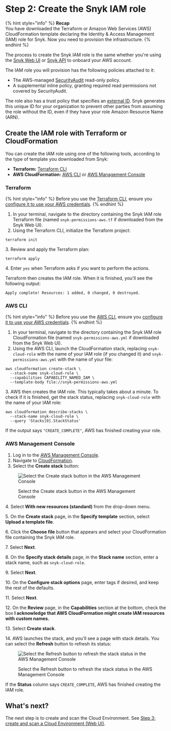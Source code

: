 # Step 2: Create the Snyk IAM role

{% hint style="info" %}
**Recap**\
You have downloaded the Terraform or Amazon Web Services (AWS) CloudFormation template declaring the Identity & Access Management (IAM) role for Snyk. Now you need to provision the infrastructure.
{% endhint %}

The process to create the Snyk IAM role is the same whether you're using the [Snyk Web UI](step-1-download-iam-role-iac-template-web-ui.md) or [Snyk API](../snyk-cloud-for-aws-api/step-1-download-iam-role-iac-template.md) to onboard your AWS account.

The IAM role you will provision has the following policies attached to it:

* The AWS-managed [SecurityAudit](https://docs.aws.amazon.com/IAM/latest/UserGuide/access\_policies\_job-functions.html#jf\_security-auditor) read-only policy.
* A supplemental inline policy, granting required read permissions not covered by SecurityAudit.

The role also has a trust policy that specifies an [external ID](https://docs.aws.amazon.com/IAM/latest/UserGuide/id\_roles\_create\_for-user\_externalid.html). Snyk generates this unique ID for your organization to prevent other parties from assuming the role without the ID, even if they have your role Amazon Resource Name (ARN).

## Create the IAM role with Terraform or CloudFormation

You can create the IAM role using one of the following tools, according to the type of template you downloaded from Snyk:

* **Terraform:** [Terraform CLI](step-2-create-the-snyk-iam-role.md#terraform)
* **AWS CloudFormation:** [AWS CLI](step-2-create-the-snyk-iam-role.md#aws-cli) or [AWS Management Console](step-2-create-the-snyk-iam-role.md#aws-management-console)

### Terraform

{% hint style="info" %}
Before you use the [Terraform CLI](https://www.terraform.io/downloads), ensure you [configure it to use your AWS credentials](https://registry.terraform.io/providers/hashicorp/aws/latest/docs#authentication-and-configuration).
{% endhint %}

1. In your terminal, navigate to the directory containing the Snyk IAM role Terraform file (named `snyk-permissions-aws.tf` if downloaded from the Snyk Web UI).
2. Using the Terraform CLI, initialize the Terraform project:

```
terraform init
```

3\. Review and apply the Terraform plan:

```
terraform apply
```

4\. Enter `yes` when Terraform asks if you want to perform the actions.

Terraform then creates the IAM role. When it is finished, you'll see the following output:

```
Apply complete! Resources: 1 added, 0 changed, 0 destroyed.
```

### AWS CLI

{% hint style="info" %}
Before you use the [AWS CLI](https://aws.amazon.com/cli/), ensure you [configure it to use your AWS credentials](https://docs.aws.amazon.com/cli/latest/userguide/cli-configure-quickstart.html).
{% endhint %}

1. In your terminal, navigate to the directory containing the Snyk IAM role CloudFormation file (named `snyk-permissions-aws.yml` if downloaded from the Snyk Web UI).
2. Using the AWS CLI, launch the CloudFormation stack, replacing `snyk-cloud-role` with the name of your IAM role (if you changed it) and `snyk-permissions-aws.yml` with the name of your file:

```
aws cloudformation create-stack \
  --stack-name snyk-cloud-role \
  --capabilities CAPABILITY_NAMED_IAM \
  --template-body file://snyk-permissions-aws.yml
```

3\. AWS then creates the IAM role. This typically takes about a minute. To check if it is finished, get the stack status, replacing `snyk-cloud-role` with the name of your IAM role:

```
aws cloudformation describe-stacks \
  --stack-name snyk-cloud-role \
  --query 'Stacks[0].StackStatus'
```

If the output says `"CREATE_COMPLETE"`, AWS has finished creating your role.

### AWS Management Console

1. Log in to the [AWS Management Console](https://console.aws.amazon.com).
2. Navigate to [CloudFormation](https://console.aws.amazon.com/cloudformation).
3. Select the **Create stack** button:

<figure><img src="../../../../.gitbook/assets/snyk-cloud-cloudformation-create-stacks.png" alt="Select the Create stack button in the AWS Management Console"><figcaption><p>Select the Create stack button in the AWS Management Console</p></figcaption></figure>

4\. Select **With new resources (standard)** from the drop-down menu.

5\. On the **Create stack** page, in the **Specify template** section, select **Upload a template file**.

6\. Click the **Choose file** button that appears and select your CloudFormation file containing the Snyk IAM role.

7\. Select **Next**.

8\. On the **Specify stack details** page, in the **Stack name** section, enter a stack name, such as `snyk-cloud-role`.

9\. Select **Next**.

10\. On the **Configure stack options** page, enter tags if desired, and keep the rest of the defaults.

11\. Select **Next**.

12\. On the **Review** page, in the **Capabilities** section at the bottom, check the box **I acknowledge that AWS CloudFormation might create IAM resources with custom names.**

13\. Select **Create stack**.

14\. AWS launches the stack, and you'll see a page with stack details. You can select the **Refresh** button to refresh its status:

<figure><img src="../../../../.gitbook/assets/snyk-cloud-stack-status.png" alt="Select the Refresh button to refresh the stack status in the AWS Management Console"><figcaption><p>Select the Refresh button to refresh the stack status in the AWS Management Console</p></figcaption></figure>

If the **Status** column says `CREATE_COMPLETE`, AWS has finished creating the IAM role.

## What's next?

The next step is to create and scan the Cloud Environment. See [Step 3: create and scan a Cloud Environment (Web UI)](step-3-create-and-scan-a-snyk-cloud-environment-web-ui.md).
